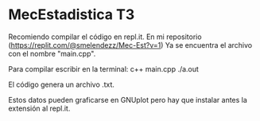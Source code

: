 # MecEstadistica T3

Recomiendo compilar el código en repl.it. 
En mi repositorio (https://replit.com/@smelendezz/Mec-Est?v=1) Ya se encuentra el archivo con el nombre "main.cpp".

Para compilar escribir en la terminal:
c++ main.cpp
./a.out


El código genera un archivo .txt.

Estos datos pueden graficarse en GNUplot pero hay que instalar antes la extensión al repl.it.
